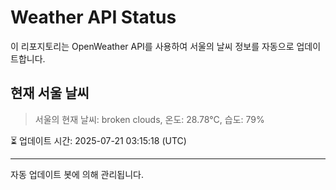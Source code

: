 
# Weather API Status

이 리포지토리는 OpenWeather API를 사용하여 서울의 날씨 정보를 자동으로 업데이트합니다.

## 현재 서울 날씨
> 서울의 현재 날씨: broken clouds, 온도: 28.78°C, 습도: 79%

⏳ 업데이트 시간: 2025-07-21 03:15:18 (UTC)

---
자동 업데이트 봇에 의해 관리됩니다.
